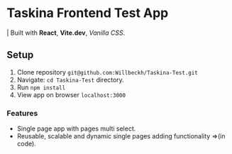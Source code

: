 # Taskina Frontend Test App

| Built with **React**, **Vite.dev**, _Vanilla CSS_.

## Setup

1. Clone repository `git@github.com:Willbeckh/Taskina-Test.git`
2. Navigate: `cd Taskina-Test` directory.
3. Run `npm install`
4. View app on browser `localhost:3000`

### Features

- Single page app with pages multi select.
- Reusable, scalable and dynamic single pages adding functionality =>(in code).
